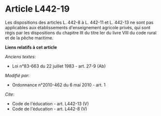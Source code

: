 # Article L442-19

Les dispositions des articles L. 442-8 à L. 442-11 et L. 442-13 ne sont pas applicables aux établissements d'enseignement
agricole privés, qui sont régis par les dispositions du chapitre III du titre Ier du livre VIII du code rural et de la pêche
maritime.

**Liens relatifs à cet article**

_Anciens textes_:

  - Loi n°83-663 du 22 juillet 1983 - art. 27-9 (Ab)

_Modifié par_:

  - Ordonnance n°2010-462 du 6 mai 2010 - art. 1

_Cite_:

  - Code de l'éducation - art. L442-13 (V)
  - Code de l'éducation - art. L442-8 (V)
